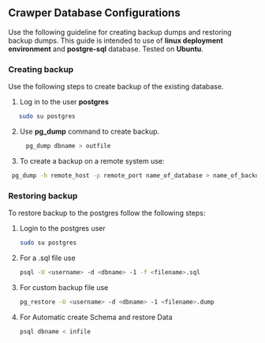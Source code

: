 ## Crawper Database Configurations
Use the following guideline for creating backup dumps and restoring backup dumps. 
This guide is intended to use of **linux deployment environment** and **postgre-sql** database.
Tested on **Ubuntu**.

### Creating backup
Use the following steps to create backup of the existing database.
   1. Log in to the user **postgres**
   ```bash
      sudo su postgres  
   ```
   2. Use **pg_dump** command to create backup.
   ```bash
        pg_dump dbname > outfile
   ```
   3. To create a backup on a remote system use:
   ```bash
    pg_dump -h remote_host -p remote_port name_of_database > name_of_backup_file
   ```
### Restoring backup
To restore backup to the postgres follow the following steps:
1. Login to the postgres user
    ```bash
    sudo su postgres
    ```
2. For a .sql file use
    ```bash
    psql -U <username> -d <dbname> -1 -f <filename>.sql   
    ```
3. For custom backup file use
    ```bash
    pg_restore -U <username> -d <dbname> -1 <filename>.dump
    ```
4. For Automatic create Schema and restore Data
   ```bash
   psql dbname < infile
   ```

